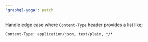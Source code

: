 ```yaml
---
'graphql-yoga': patch
---
```


Handle edge case where `Content-Type` header provides a list like;

```
Content-Type: application/json, text/plain, */*
```

